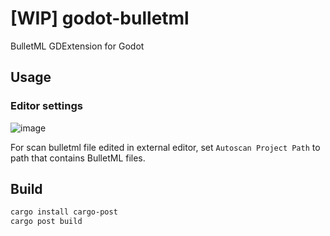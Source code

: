 # [WIP] godot-bulletml

BulletML GDExtension for Godot

## Usage

### Editor settings

![image](https://github.com/atty303/godot-bulletml/assets/316079/c1257a12-bdb9-4607-b1f9-790b8fbcb7f9)

For scan bulletml file edited in external editor, set `Autoscan Project Path` to path that contains BulletML files.

## Build

```bash
cargo install cargo-post
cargo post build
```

